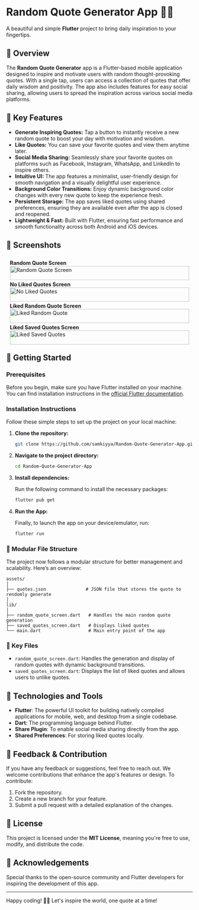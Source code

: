 # Random Quote Generator App 📜🤔

A beautiful and simple **Flutter** project to bring daily inspiration to your fingertips.

## 🌟 Overview

The **Random Quote Generator** app is a Flutter-based mobile application designed to inspire and motivate users with random thought-provoking quotes. With a single tap, users can access a collection of quotes that offer daily wisdom and positivity. The app also includes features for easy social sharing, allowing users to spread the inspiration across various social media platforms.

## 🎯 Key Features

- **Generate Inspiring Quotes:** Tap a button to instantly receive a new random quote to boost your day with motivation and wisdom.
- **Like Quotes:** You can save your favorite quotes and view them anytime later.
- **Social Media Sharing:** Seamlessly share your favorite quotes on platforms such as Facebook, Instagram, WhatsApp, and LinkedIn to inspire others.
- **Intuitive UI:** The app features a minimalist, user-friendly design for smooth navigation and a visually delightful user experience.
- **Background Color Transitions:** Enjoy dynamic background color changes with every new quote to keep the experience fresh.
- **Persistent Storage:** The app saves liked quotes using shared preferences, ensuring they are available even after the app is closed and reopened.
- **Lightweight & Fast:** Built with Flutter, ensuring fast performance and smooth functionality across both Android and iOS devices.

## 📸 Screenshots

<div style="display: flex; flex-wrap: wrap; justify-content: center;">

  <div style="flex: 1; min-width: 300px; margin: 10px;">
    <strong>Random Quote Screen</strong>  
    <img src="assets/rand1.png" alt="Random Quote Screen" style="width: 100%; height: auto;">
  </div>

  <div style="flex: 1; min-width: 300px; margin: 10px;">
    <strong>No Liked Quotes Screen</strong>  
    <img src="assets/saved1.png" alt="No Liked Quotes" style="width: 100%; height: auto;">
  </div>

  <div style="flex: 1; min-width: 300px; margin: 10px;">
    <strong>Liked Random Quote Screen</strong>  
    <img src="assets/rand2.png" alt="Liked Random Quote" style="width: 100%; height: auto;">
  </div>

  <div style="flex: 1; min-width: 300px; margin: 10px;">
    <strong>Liked Saved Quotes Screen</strong>  
    <img src="assets/saved2.png" alt="Liked Saved Quotes" style="width: 100%; height: auto;">
  </div>

</div>

## 🚀 Getting Started

### Prerequisites

Before you begin, make sure you have Flutter installed on your machine. You can find installation instructions in the [official Flutter documentation](https://flutter.dev/docs/get-started/install).

### Installation Instructions

Follow these simple steps to set up the project on your local machine:

1. **Clone the repository:**

   ```bash
   git clone https://github.com/samkiyya/Random-Quote-Generator-App.git
   ```

2. **Navigate to the project directory:**

   ```bash
   cd Random-Quote-Generator-App
   ```

3. **Install dependencies:**

   Run the following command to install the necessary packages:

   ```bash
   flutter pub get
   ```

4. **Run the App:**

   Finally, to launch the app on your device/emulator, run:

   ```bash
   flutter run
   ```

### 📂 Modular File Structure

The project now follows a modular structure for better management and scalability. Here’s an overview:

```
assets/
│
├── quotes.json               # JSON file that stores the quote to rendomly generate
│
lib/
│
├── random_quote_screen.dart   # Handles the main random quote generation
├── saved_quotes_screen.dart   # Displays liked quotes
└── main.dart                  # Main entry point of the app
```

### 📄 Key Files

- `random_quote_screen.dart`: Handles the generation and display of random quotes with dynamic background transitions.
- `saved_quotes_screen.dart`: Displays the list of liked quotes and allows users to unlike quotes.

## 🔧 Technologies and Tools

- **Flutter**: The powerful UI toolkit for building natively compiled applications for mobile, web, and desktop from a single codebase.
- **Dart**: The programming language behind Flutter.
- **Share Plugin**: To enable social media sharing directly from the app.
- **Shared Preferences**: For storing liked quotes locally.

## 💬 Feedback & Contribution

If you have any feedback or suggestions, feel free to reach out. We welcome contributions that enhance the app's features or design. To contribute:

1. Fork the repository.
2. Create a new branch for your feature.
3. Submit a pull request with a detailed explanation of the changes.

## 📄 License

This project is licensed under the **MIT License**, meaning you're free to use, modify, and distribute the code.

## 🙌 Acknowledgements

Special thanks to the open-source community and Flutter developers for inspiring the development of this app.

---

Happy coding! 🎉🚀 Let's inspire the world, one quote at a time!
